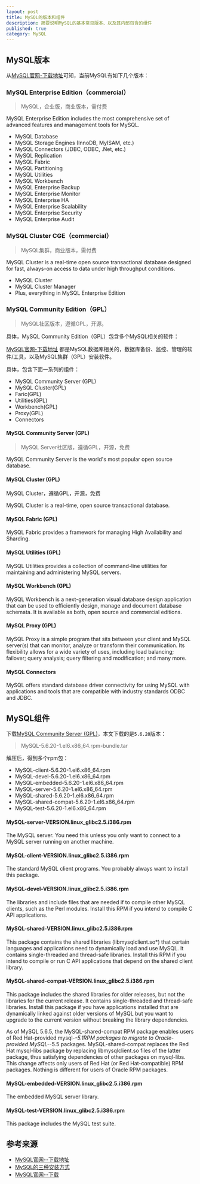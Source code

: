 ```yaml
---
layout: post
title: MySQL的版本和组件
description: 简要说明MySQL的基本常见版本、以及其内部包含的组件
published: true
category: MySQL
---
```




## MySQL版本

从[MySQL官网-下载地址][MySQL官网--下载地址]可知，当前MySQL有如下几个版本：


### MySQL Enterprise Edition（commercial）

> MySQL，企业版，商业版本，需付费

MySQL Enterprise Edition includes the most comprehensive set of advanced features and management tools for MySQL.

* MySQL Database
* MySQL Storage Engines (InnoDB, MyISAM, etc.)
* MySQL Connectors (JDBC, ODBC, .Net, etc.)
* MySQL Replication
* MySQL Fabric
* MySQL Partitioning
* MySQL Utilities
* MySQL Workbench
* MySQL Enterprise Backup
* MySQL Enterprise Monitor
* MySQL Enterprise HA
* MySQL Enterprise Scalability
* MySQL Enterprise Security
* MySQL Enterprise Audit



### MySQL Cluster CGE（commercial）

> MySQL集群，商业版本，需付费

MySQL Cluster is a real-time open source transactional database designed for fast, always-on access to data under high throughput conditions.

* MySQL Cluster
* MySQL Cluster Manager
* Plus, everything in MySQL Enterprise Edition


### MySQL Community Edition（GPL）

> MySQL社区版本，遵循GPL，开源。

具体，MySQL Community Edition（GPL）包含多个MySQL相关的软件：

[MySQL官网-下载地址][MySQL官网--下载地址] 都是MySQL数据库相关的，数据库备份、监控、管理的软件/工具，以及MySQL集群（GPL）安装软件。

具体，包含下面一系列的组件：

* MySQL Community Server (GPL)
* MySQL Cluster(GPL)
* Faric(GPL)
* Utilities(GPL)
* Workbench(GPL)
* Proxy(GPL)
* Connectors



#### MySQL Community Server (GPL)

> MySQL Server社区版，遵循GPL，开源，免费

MySQL Community Server is the world's most popular open source database. 

#### MySQL Cluster (GPL)

MySQL Cluster，遵循GPL，开源，免费

MySQL Cluster is a real-time, open source transactional database.

#### MySQL Fabric (GPL)

MySQL Fabric provides a framework for managing High Availability and Sharding.

#### MySQL Utilities (GPL)

MySQL Utilities provides a collection of command-line utilities for maintaining and administering MySQL servers.

#### MySQL Workbench (GPL)

MySQL Workbench is a next-generation visual database design application that can be used to efficiently design, manage and document database schemata. It is available as both, open source and commercial editions. 

#### MySQL Proxy (GPL)

MySQL Proxy is a simple program that sits between your client and MySQL server(s) that can monitor, analyze or transform their communication. Its flexibility allows for a wide variety of uses, including load balancing; failover; query analysis; query filtering and modification; and many more.


#### MySQL Connectors

MySQL offers standard database driver connectivity for using MySQL with applications and tools that are compatible with industry standards ODBC and JDBC. 



## MySQL组件

下载[MySQL Community Server (GPL)][MySQL官网--下载]，本文下载的是`5.6.20`版本：

> MySQL-5.6.20-1.el6.x86_64.rpm-bundle.tar 

解压后，得到多个rpm包：

* MySQL-client-5.6.20-1.el6.x86_64.rpm
* MySQL-devel-5.6.20-1.el6.x86_64.rpm 
* MySQL-embedded-5.6.20-1.el6.x86_64.rpm
* MySQL-server-5.6.20-1.el6.x86_64.rpm
* MySQL-shared-5.6.20-1.el6.x86_64.rpm
* MySQL-shared-compat-5.6.20-1.el6.x86_64.rpm
* MySQL-test-5.6.20-1.el6.x86_64.rpm

#### MySQL-server-VERSION.linux_glibc2.5.i386.rpm

The MySQL server. You need this unless you only want to connect to a MySQL server running on another machine.

#### MySQL-client-VERSION.linux_glibc2.5.i386.rpm

The standard MySQL client programs. You probably always want to install this package.

#### MySQL-devel-VERSION.linux_glibc2.5.i386.rpm

The libraries and include files that are needed if to compile other MySQL clients, such as the Perl modules. Install this RPM if you intend to compile C API applications.

#### MySQL-shared-VERSION.linux_glibc2.5.i386.rpm

This package contains the shared libraries (libmysqlclient.so*) that certain languages and applications need to dynamically load and use MySQL. It contains single-threaded and thread-safe libraries. Install this RPM if you intend to compile or run C API applications that depend on the shared client library.

#### MySQL-shared-compat-VERSION.linux_glibc2.5.i386.rpm

This package includes the shared libraries for older releases, but not the libraries for the current release. It contains single-threaded and thread-safe libraries. Install this package if you have applications installed that are dynamically linked against older versions of MySQL but you want to upgrade to the current version without breaking the library dependencies.

As of MySQL 5.6.5, the MySQL-shared-compat RPM package enables users of Red Hat-provided mysql-*-5.1RPM packages to migrate to Oracle-provided MySQL-*-5.5 packages. MySQL-shared-compat replaces the Red Hat mysql-libs package by replacing libmysqlclient.so files of the latter package, thus satisfying dependencies of other packages on mysql-libs. This change affects only users of Red Hat (or Red Hat-compatible) RPM packages. Nothing is different for users of Oracle RPM packages.

#### MySQL-embedded-VERSION.linux_glibc2.5.i386.rpm

The embedded MySQL server library.

#### MySQL-test-VERSION.linux_glibc2.5.i386.rpm

This package includes the MySQL test suite.




## 参考来源

* [MySQL官网--下载地址][MySQL官网--下载地址]
* [MySQL的三种安装方式][MySQL的三种安装方式]
* [MySQL官网--下载][MySQL官网--下载]







[MySQL官网--下载地址]:				http://www.mysql.com/downloads/
[MySQL的三种安装方式]:				http://pangge.blog.51cto.com/6013757/1059896
[MySQL官网--下载]:					http://dev.mysql.com/downloads/mysql/




























[NingG]:    http://ningg.github.com  "NingG"











